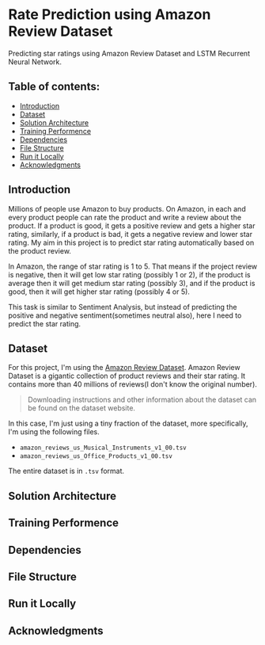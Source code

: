 
# Rate Prediction using Amazon Review Dataset

Predicting star ratings using Amazon Review Dataset and LSTM Recurrent Neural Network.

## Table of contents:
- [Introduction](#introduction)
- [Dataset](#dataset)
- [Solution Architecture](#solution-architecture)
- [Training Performence](#traiing-performence)
- [Dependencies](#dependencies)
- [File Structure](#file-structure)
- [Run it Locally](#run-it-locally)
- [Acknowledgments](#acknowledgments)

## Introduction

Millions of people use Amazon to buy products. On Amazon, in each and every product people can rate the product and write a review about the product. If a product is good, it gets a positive review and gets a higher star rating, similarly, if a product is bad, it gets a negative review and lower star rating. My aim in this project is to predict star rating automatically based on the product review.

In Amazon, the range of star rating is 1 to 5. That means if the project review is negative, then it will get low star rating (possibly 1 or 2), if the product is average then it will get medium star rating (possibly 3), and if the product is good, then it will get higher star rating (possibly 4 or 5).

This task is similar to Sentiment Analysis, but instead of predicting the positive and negative sentiment(sometimes neutral also), here I need to predict the star rating. 


## Dataset

For this project, I'm using the [Amazon Review Dataset](https://s3.amazonaws.com/amazon-reviews-pds/readme.html). Amazon Review Dataset is a gigantic collection of product reviews and their star rating. It contains more than 40 millions of reviews(I don't know the original number). 

> Downloading instructions and other information about the dataset can be found on the dataset website.  

In this case, I'm just using a tiny fraction of the dataset, more specifically, I'm using the following files.
- `amazon_reviews_us_Musical_Instruments_v1_00.tsv`
- `amazon_reviews_us_Office_Products_v1_00.tsv`

The entire dataset is in `.tsv` format.

## Solution Architecture
## Training Performence
## Dependencies
## File Structure
## Run it Locally
## Acknowledgments

